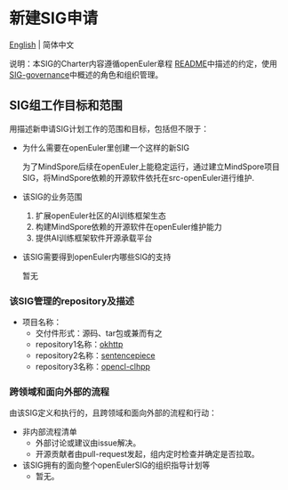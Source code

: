
# 新建SIG申请
[English](./sig-template.md) | 简体中文


说明：本SIG的Charter内容遵循openEuler章程 [README](/zh/governance/README.md)中描述的约定，使用[SIG-governance](/zh/technical-committee/governance/SIG-governance.md)中概述的角色和组织管理。

## SIG组工作目标和范围

用描述新申请SIG计划工作的范围和目标，包括但不限于：

 - 为什么需要在openEuler里创建一个这样的新SIG

    为了MindSpore后续在openEuler上能稳定运行，通过建立MindSpore项目SIG，将MindSpore依赖的开源软件依托在src-openEuler进行维护.

 - 该SIG的业务范围

    1.  扩展openEuler社区的AI训练框架生态 
    2.  构建MindSpore依赖的开源软件在openEuler维护能力
    3.  提供AI训练框架软件开源承载平台

 - 该SIG需要得到openEuler内哪些SIG的支持

    暂无



 ### 该SIG管理的repository及描述

- 项目名称：
  - 交付件形式：源码、tar包或兼而有之
  - repository1名称：[okhttp](https://gitee.com/src-openeuler/okhttp)
  - repository2名称：[sentencepiece](https://gitee.com/src-openeuler/sentencepiece)
  - repository3名称：[opencl-clhpp](https://gitee.com/src-openeuler/opencl-clhpp)

 ### 跨领域和面向外部的流程

 由该SIG定义和执行的，且跨领域和面向外部的流程和行动：

 - 非内部流程清单
    -   外部讨论或建议由issue解决。
    -   开源贡献者由pull-request发起，组内定时检查并确定是否拉取。
 - 该SIG拥有的面向整个openEulerSIG的组织指导计划等
    -   暂无。

